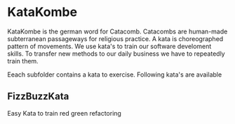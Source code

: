 # KataKombe

KataKombe is the german word for Catacomb. Catacombs are human-made subterranean passageways for religious practice.
A kata is choreographed pattern of movements. We use kata's to train our software develoment skills.
To transfer new methods to our daily business we have to repeatedly train them.

Eeach subfolder contains a kata to exercise. Following kata's are available

## FizzBuzzKata

Easy Kata to train red green refactoring
